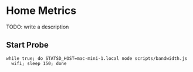 # Home Metrics

TODO: write a description

## Start Probe

```shell
while true; do STATSD_HOST=mac-mini-1.local node scripts/bandwidth.js
  wifi; sleep 150; done
```

